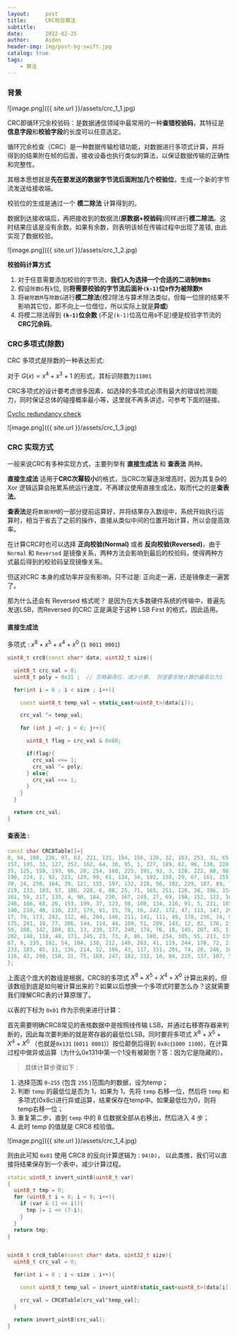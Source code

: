 ```yaml
---
layout:     post
title:      CRC校验算法
subtitle:   
date:       2022-02-25
author:     Aiden
header-img: img/post-bg-swift.jpg
catalog: true  
tags:
    - 算法
---
```


### 背景

![image.png]({{ site.url }}/assets/crc_1_1.jpg)

CRC即循环冗余校验码：是数据通信领域中最常用的一种**查错校验码**，其特征是**信息字段**和**校验字段**的长度可以任意选定。

循环冗余检查（CRC）是一种数据传输检错功能，对数据进行多项式计算，并将得到的结果附在帧的后面，接收设备也执行类似的算法，以保证数据传输的正确性和完整性。

其根本思想就是**先在要发送的数据字节流后面附加几个校验位**，生成一个新的字节流发送给接收端。

校验位的生成是通过一个 **模二除法** 计算得到的。

数据到达接收端后，再把接收到的数据流(**原数据+校验码**)同样进行**模二除法**。这时结果应该是没有余数。如果有余数，则表明该帧在传输过程中出现了差错, 由此实现了数据校验。

![image.png]({{ site.url }}/assets/crc_1_2.jpg)

**校验码计算方式**

1. 对于任意需要添加校验的字节流，**我们人为选择一个合适的二进制`除数G`**
2. 假设`除数G`有`k`位, 则**将需要校验的字节流后面补`(k-1)`位`0`作为被除数`M`**
3. 将`被除数M`与`除数G`进行**模二除法**(模2除法与算术除法类似，但每一位除的结果不影响其它位，即不向上一位借位，所以实际上就是**异或**)
4. 将模二除法得到 **`(k-1)`位余数** (不足`(k-1)`位高位用`0`不足)便是校验字节流的**CRC冗余码**。

### CRC多项式(除数)

CRC 多项式是除数的一种表达形式:

对于 $G(x)=x^{4}+x^{3}+1$ 的形式，其标识除数为`11001`

CRC多项式的设计要考虑很多因素，如选择的多项式必须有最大的错误检测能力，同时保证总体的碰撞概率最小等，这里就不再多讲述，可参考下面的链接。

[Cyclic redundancy check](https://en.wikipedia.org/wiki/Cyclic_redundancy_check)

![image.png]({{ site.url }}/assets/crc_1_3.jpg)

### CRC 实现方式

一般来说CRC有多种实现方式，主要列举有 **直接生成法** 和 **查表法** 两种。

**直接生成法** 适用于**CRC次幂较小**的格式，当CRC次幂逐渐增高时，因为其复杂的 Xor 逻辑运算会拖累系统运行速度，不再建议使用直接生成法，取而代之的是**查表法**。

**查表法**是将`数据块M`的一部分提前运算好，并将结果存入数组中，系统开始执行运算时，相当于省去了之前的操作，直接从类似中间的位置开始计算，所以会提高效率。

在计算CRC时也可以选择 **正向校验(Normal)** 或者 **反向校验(Reversed)**，由于 `Normal` 和 `Reversed` 是镜像关系，两种方法会影响到最后的校验码，使得两种方式最后得到的校验码呈现镜像关系。 

但这对CRC 本身的成功率并没有影响，只不过是: 正向走一遍，还是镜像走一遍罢了。

那为什么还会有 Reversed 格式呢？ 是因为在大多数硬件系统的传输中，普遍先发送LSB，而Reversed 的CRC 正是满足于这种 LSB First 的格式，因此适用。

#### 直接生成法

多项式 : $x^{8}+x^{5}+x^{4}+x^{0}$ (`1 0011 0001`)

```cpp
uint8_t crc8(const char* data, uint32_t size){

  uint8_t crc_val = 0;
  uint8_t poly = 0x31 ;  // 忽略最高位，减少计算， 但是要求被计算的最高位为1

  for(int i = 0 ; i < size ; i++){

    const uint8_t temp_val = static_cast<uint8_t>(data[i]);

    crc_val ^= temp_val;

    for (int j =0; j < 8; j++){

      uint8_t flag = crc_val & 0x80;

      if(flag){
        crc_val <<= 1;
        crc_val ^= poly;
      } else{
        crc_val <<= 1;
      }
    }
  }

  return crc_val;
}
```

#### 查表法 :

```cpp
const char CRC8Table[]={
0, 94, 188, 226, 97, 63, 221, 131, 194, 156, 126, 32, 163, 253, 31, 65,
157, 195, 33, 127, 252, 162, 64, 30, 95, 1, 227, 189, 62, 96, 130, 220,
35, 125, 159, 193, 66, 28, 254, 160, 225, 191, 93, 3, 128, 222, 60, 98,
190, 224, 2, 92, 223, 129, 99, 61, 124, 34, 192, 158, 29, 67, 161, 255,
70, 24, 250, 164, 39, 121, 155, 197, 132, 218, 56, 102, 229, 187, 89, 7,
219, 133, 103, 57, 186, 228, 6, 88, 25, 71, 165, 251, 120, 38, 196, 154,
101, 59, 217, 135, 4, 90, 184, 230, 167, 249, 27, 69, 198, 152, 122, 36,
248, 166, 68, 26, 153, 199, 37, 123, 58, 100, 134, 216, 91, 5, 231, 185,
140, 210, 48, 110, 237, 179, 81, 15, 78, 16, 242, 172, 47, 113, 147, 205,
17, 79, 173, 243, 112, 46, 204, 146, 211, 141, 111, 49, 178, 236, 14, 80,
175, 241, 19, 77, 206, 144, 114, 44, 109, 51, 209, 143, 12, 82, 176, 238,
50, 108, 142, 208, 83, 13, 239, 177, 240, 174, 76, 18, 145, 207, 45, 115,
202, 148, 118, 40, 171, 245, 23, 73, 8, 86, 180, 234, 105, 55, 213, 139,
87, 9, 235, 181, 54, 104, 138, 212, 149, 203, 41, 119, 244, 170, 72, 22,
233, 183, 85, 11, 136, 214, 52, 106, 43, 117, 151, 201, 74, 20, 246, 168,
116, 42, 200, 150, 21, 75, 169, 247, 182, 232, 10, 84, 215, 137, 107, 53
};
```

上面这个庞大的数组是根据，CRC8的多项式 $X^8+X^5+X^4+X^0$ 计算出来的，但该数组到底是如何被计算出来的？如果以后想换一个多项式时要怎么办？这就需要我们理解CRC表的计算原理了。

以表的下标为 `0x01` 作为示例来进行计算：

首先需要明确CRC8常见的表格数据中是按照线传输 LSB，并通过右移寄存器来判断的，因此每次要判断的就是寄存器的最低位LSB。同时要将多项式 $X^8+X^5+X^4+X^0$ （也就是`0x131` (`0011 0001`)）按位颠倒后得到 `0x8c`(`1000 1100`)，在计算过程中做异或运算（为什么0x131中第一个1没有被颠倒？答：因为它是隐藏的）。

> 具体计算步骤如下 : 

1. 选择范围 `0~255` (包含 `255` )范围内的数据，设为temp；
2. 判断 `temp` 的最低位是否为 1，如果为 1，先将 `temp` 右移一位，然后将 `temp` 和多项式(0x8c)进行异或运算，结果保存在temp中。如果最低位为0，则将temp右移一位；
3. 重复第二步，直到 `temp` 中的 8 位数据全部从右移出，然后进入 4 步；
4. 此时 temp 的值就是 CRC8 校验值。

![image.png]({{ site.url }}/assets/crc_1_4.jpg)

则由此可知 `0x01` 使用 CRC8 的反向计算逻辑为 : `94(D)`， 以此类推，我们可以直接将结果保存到一个表中，减少计算过程。

```cpp
static uint8_t invert_uint8(uint8_t var)
{
  uint8_t tmp = 0;
  for (uint8_t i = 0; i < 8; i++){
    if (var & (1 << i)){
      tmp |= 1 << (7-i);
    }
  }
  return tmp;
}


uint8_t crc8_table(const char* data, uint32_t size){
  uint8_t crc_val = 0;

  for(int i = 0 ; i < size ; i++){

    const uint8_t temp_val = invert_uint8(static_cast<uint8_t>(data[i]));

    crc_val = CRC8Table[crc_val^temp_val];
  }

  return invert_uint8(crc_val);
}
```

